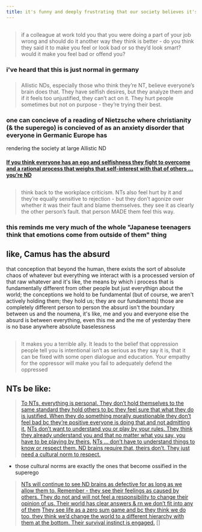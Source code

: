 ```yaml
---
title: it's funny and deeply frustrating that our society believes it's complicated to figure out if someone is autistic, ND, or NT when honest answers to just a few questions could tell you definitively bc every group thinks fundamentals of the other groups' brains don't even exist
---
```


## 
> if a colleague at work told you that you were doing a part of your job wrong and should do it another way they think is better - do you think they said it to make you feel or look bad or so they’d look smart? would it make you feel bad or offend you?
### i've heard that this is just normal in germany
### 
> Allistic NDs, especially those who think they’re NT, believe everyone’s brain does that. They have selfish desires, but they analyze them and if it feels too unjustified, they can’t act on it. They hurt people sometimes but not on purpose - they’re trying their best.
### one can concieve of a reading of Nietzsche where christianity (& the superego) is concieved of as an anxiety disorder that everyone in Germanic Europe has
rendering the society at large Allistic ND
#### [If you think everyone has an ego and selfishness they fight to overcome and a rational process that weighs that self-interest with that of others ... you’re ND](https://twitter.com/erikaheidewald/status/1369216156070907904?s=20)
## 
> think back to the workplace criticism. NTs also feel hurt by it and they’re equally sensitive to rejection - but they don’t agonize over whether it was their fault and blame themselves. they see it as clearly the other person’s fault. that person MADE them feel this way.
### this reminds me very much of the whole "Japanese teenagers think that emotions come from outside of them" thing
## like, Camus has the absurd
that conception that beyond the human, there exists the sort of absolute chaos of whatever
but everything we interact with is a processed version of that raw whatever
and it's like, the means by which i process that is fundamentally different from other people
but just everythign about the world; the conceptions we hold to be fundamental
(but of course, we aren't actively holding them; they hold us; they are our fundaments)
those are completely different person to person
the absurd isn't the boundary between us and the noumena, it's like, me and you and everyone else the absurd is between everything, even this me and the me of yesterday
there is no base anywhere
absolute baselessness
##
> It makes you a terrible ally. It leads to the belief that oppression people tell you is intentional isn’t as serious as they say it is, that it can be fixed with some open dialogue and education. Your empathy for the oppressor will make you fail to adequately defend the oppressed
## NTs be like:
> [To NTs, everything is personal. They don’t hold themselves to the same standard they hold others to bc they feel sure that what they do is justified. When they do something morally questionable they don’t feel bad bc they’re positive everyone is doing that and not admitting it.](https://twitter.com/erikaheidewald/status/1369218755893497860?s=20)
> [NTs don’t want to understand you or play by your rules. They think they already understand you and that no matter what you say, you have to be playing by theirs.](https://twitter.com/erikaheidewald/status/1369225983102836740?s=20)
> [NTs ... don’t have to understand things to know or respect them. ND brains require that, theirs don’t. They just need a cultural norm to respect.](https://twitter.com/erikaheidewald/status/1369226999240163330?s=20)
- those cultural norms are exactly the ones that become ossified in the superego
> [NTs will continue to see ND brains as defective for as long as we allow them to. Remember - they see their feelings as caused by others. They do not and will not feel a responsibility to change their opinion of us. Their world has clear answers & rn we don’t fit into any of them](https://twitter.com/erikaheidewald/status/1369228055495942153?s=20)
> [They see life as a zero sum game and bc they think we do too, they think we’d change the world to a different hierarchy with them at the bottom. Their survival instinct is engaged.](https://twitter.com/erikaheidewald/status/1369231134211502082?s=20)
> []

